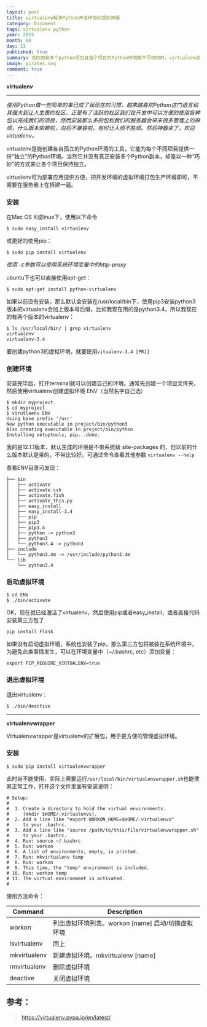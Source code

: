 ```yaml
---
layout: post
title: virtualenv解决Python开发环境问题的神器
category: Document
tags: virtualenv python
year: 2015
month: 04
day: 23
published: true
summary: 当你拥有多个python项目且每个项目的Python环境都不尽相同时，virtualenv就是拯救你Python环境的神器。
image: pirates.svg
comment: true
---
```


**virtualenv**

------

*使用Python做一些简单的事已成了我现在的习惯，越来越喜欢Python这门语言和其强大到让人生畏的社区，正是有了活跃的社区我们在开发中可以方便的使用各种包以完成我们的项目，然而安装那么多的包到我们的服务器会带来很多管理上的麻烦，什么版本依赖啦，向后不兼容啦，有时让人烦不胜烦。然后神器来了，欢迎virtualenv。*

virtualenv是能创建各自孤立的Python环境的工具，它能为每个不同项目提供一份“独立”的Python环境。当然它并没有真正安装多个Python副本，却是以一种“巧妙”的方式来让各个项目保持独立。

virtualenv可为部署应用提供方便，把开发环境的虚拟环境打包生产环境即可，不需要在服务器上在搭建一遍。

### 安装

在Mac OS X或linux下，使用以下命令

```
$ sudo easy_install virtualenv
```

或更好的使用pip：

```
$ sudo pip install virtualenv
```
*使用 `-E`参数可以使用系统环境变量中的http-proxy*

ubuntu下也可以直接使用apt-get：

```
$ sudo apt-get install python-virtualenv
```

如果以前没有安装，那么默认会安装在/usr/local/bin下，使用pip3安装python3版本的virtualenv会加上版本号后缀，比如我现在用的是python3.4，所以我现在的有两个版本的virtualenv：

```
$ ls /usr/local/bin/ | grep virtualenv
virtualenv
virtualenv-3.4
```

要创建python3的虚拟环境，就要使用`vitualenv-3.4 [PRJ]`

### 创建环境

安装完毕后，打开terminal就可以创建自己的环境。通常先创建一个项目文件夹，然后使用virtualenv创建虚拟环境 ENV（当然名字自己选）

```
$ mkdir myproject
$ cd myproject
$ virutlaenv ENV
Using base prefix '/usr'
New python executable in project/bin/python3
Also creating executable in project/bin/python
Installing setuptools, pip...done.
```

我的是12.1.1版本，默认生成的环境是不带系统级 site-packages 的，但以前的什么版本默认是带的，不带比较好。可通过命令查看其他参数 `virtualenv --help`

查看ENV目录可发现：

```
├── bin
│   ├── activate
│   ├── activate.csh
│   ├── activate.fish
│   ├── activate_this.py
│   ├── easy_install
│   ├── easy_install-3.4
│   ├── pip
│   ├── pip3
│   ├── pip3.4
│   ├── python -> python3
│   ├── python3
│   └── python3.4 -> python3
├── include
│   └── python3.4m -> /usr/include/python3.4m
└── lib
    └── python3.4
```

### 启动虚拟环境

```
$ cd ENV
$ ./bin/activate 
```

OK，现在就已经激活了virtualenv，然后使用pip或者easy_install，或者直接代码安装第三方包了

```
pip install Flask
```

如果没有启动虚拟环境，系统也安装了pip，那么第三方包将被装在系统环境中，为避免此类事情发生，可以在环境变量中（~/.bashrc, etc）添加变量：

```
export PIP_REQUIRE_VIRTUALENV=true
```

### 退出虚拟环境

退出virtualenv：

```
$ ./bin/deactive
```

------

**virtualenvwrapper**

Virtualenvwrapper是virtualenv的扩展包，用于更方便的管理虚拟环境。

### 安装

```
$ sudo pip install virtualenvwrapper
```

此时尚不能使用，实际上需要运行`/usr/local/bin/virtualenvwrapper.sh`也能使其正常工作，打开这个文件里面有安装说明：

```
# Setup:
#
#  1. Create a directory to hold the virtual environments.
#     (mkdir $HOME/.virtualenvs).
#  2. Add a line like "export WORKON_HOME=$HOME/.virtualenvs"
#     to your .bashrc.
#  3. Add a line like "source /path/to/this/file/virtualenvwrapper.sh"
#     to your .bashrc.
#  4. Run: source ~/.bashrc
#  5. Run: workon
#  6. A list of environments, empty, is printed.
#  7. Run: mkvirtualenv temp
#  8. Run: workon
#  9. This time, the "temp" environment is included.
# 10. Run: workon temp
# 11. The virtual environment is activated.
#
```

使用方法命令：

   Command   |   Description
-------------|-----------------------
workon       | 列出虚拟环境列表。workon [name] 启动/切换虚拟环境
lsvirtualenv | 同上
mkvirtualenv | 新建虚拟环境。mkvirtualenv [name]
rmvirtualenv | 删除虚拟环境
deactive     | 关闭虚拟环境

## 参考：

> https://virtualenv.pypa.io/en/latest/

